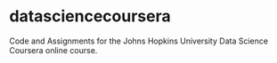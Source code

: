 # datasciencecoursera

Code and Assignments for the Johns Hopkins University Data Science Coursera online course.



